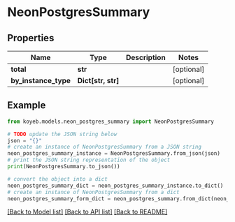 # NeonPostgresSummary


## Properties

Name | Type | Description | Notes
------------ | ------------- | ------------- | -------------
**total** | **str** |  | [optional] 
**by_instance_type** | **Dict[str, str]** |  | [optional] 

## Example

```python
from koyeb.models.neon_postgres_summary import NeonPostgresSummary

# TODO update the JSON string below
json = "{}"
# create an instance of NeonPostgresSummary from a JSON string
neon_postgres_summary_instance = NeonPostgresSummary.from_json(json)
# print the JSON string representation of the object
print(NeonPostgresSummary.to_json())

# convert the object into a dict
neon_postgres_summary_dict = neon_postgres_summary_instance.to_dict()
# create an instance of NeonPostgresSummary from a dict
neon_postgres_summary_form_dict = neon_postgres_summary.from_dict(neon_postgres_summary_dict)
```
[[Back to Model list]](../README.md#documentation-for-models) [[Back to API list]](../README.md#documentation-for-api-endpoints) [[Back to README]](../README.md)



